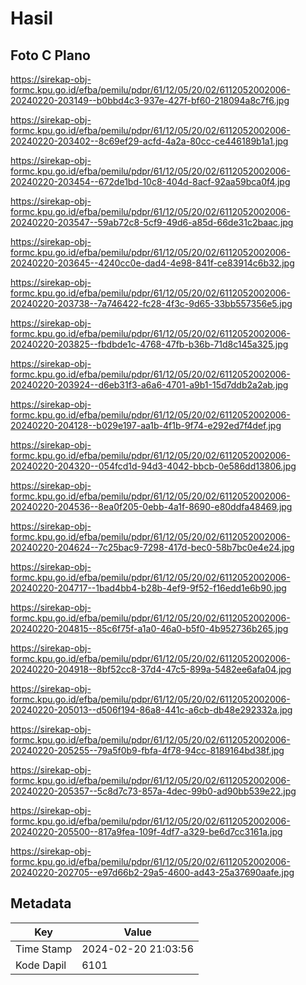# Hasil

## Foto C Plano

https://sirekap-obj-formc.kpu.go.id/efba/pemilu/pdpr/61/12/05/20/02/6112052002006-20240220-203149--b0bbd4c3-937e-427f-bf60-218094a8c7f6.jpg

https://sirekap-obj-formc.kpu.go.id/efba/pemilu/pdpr/61/12/05/20/02/6112052002006-20240220-203402--8c69ef29-acfd-4a2a-80cc-ce446189b1a1.jpg

https://sirekap-obj-formc.kpu.go.id/efba/pemilu/pdpr/61/12/05/20/02/6112052002006-20240220-203454--672de1bd-10c8-404d-8acf-92aa59bca0f4.jpg

https://sirekap-obj-formc.kpu.go.id/efba/pemilu/pdpr/61/12/05/20/02/6112052002006-20240220-203547--59ab72c8-5cf9-49d6-a85d-66de31c2baac.jpg

https://sirekap-obj-formc.kpu.go.id/efba/pemilu/pdpr/61/12/05/20/02/6112052002006-20240220-203645--4240cc0e-dad4-4e98-841f-ce83914c6b32.jpg

https://sirekap-obj-formc.kpu.go.id/efba/pemilu/pdpr/61/12/05/20/02/6112052002006-20240220-203738--7a746422-fc28-4f3c-9d65-33bb557356e5.jpg

https://sirekap-obj-formc.kpu.go.id/efba/pemilu/pdpr/61/12/05/20/02/6112052002006-20240220-203825--fbdbde1c-4768-47fb-b36b-71d8c145a325.jpg

https://sirekap-obj-formc.kpu.go.id/efba/pemilu/pdpr/61/12/05/20/02/6112052002006-20240220-203924--d6eb31f3-a6a6-4701-a9b1-15d7ddb2a2ab.jpg

https://sirekap-obj-formc.kpu.go.id/efba/pemilu/pdpr/61/12/05/20/02/6112052002006-20240220-204128--b029e197-aa1b-4f1b-9f74-e292ed7f4def.jpg

https://sirekap-obj-formc.kpu.go.id/efba/pemilu/pdpr/61/12/05/20/02/6112052002006-20240220-204320--054fcd1d-94d3-4042-bbcb-0e586dd13806.jpg

https://sirekap-obj-formc.kpu.go.id/efba/pemilu/pdpr/61/12/05/20/02/6112052002006-20240220-204536--8ea0f205-0ebb-4a1f-8690-e80ddfa48469.jpg

https://sirekap-obj-formc.kpu.go.id/efba/pemilu/pdpr/61/12/05/20/02/6112052002006-20240220-204624--7c25bac9-7298-417d-bec0-58b7bc0e4e24.jpg

https://sirekap-obj-formc.kpu.go.id/efba/pemilu/pdpr/61/12/05/20/02/6112052002006-20240220-204717--1bad4bb4-b28b-4ef9-9f52-f16edd1e6b90.jpg

https://sirekap-obj-formc.kpu.go.id/efba/pemilu/pdpr/61/12/05/20/02/6112052002006-20240220-204815--85c6f75f-a1a0-46a0-b5f0-4b952736b265.jpg

https://sirekap-obj-formc.kpu.go.id/efba/pemilu/pdpr/61/12/05/20/02/6112052002006-20240220-204918--8bf52cc8-37d4-47c5-899a-5482ee6afa04.jpg

https://sirekap-obj-formc.kpu.go.id/efba/pemilu/pdpr/61/12/05/20/02/6112052002006-20240220-205013--d506f194-86a8-441c-a6cb-db48e292332a.jpg

https://sirekap-obj-formc.kpu.go.id/efba/pemilu/pdpr/61/12/05/20/02/6112052002006-20240220-205255--79a5f0b9-fbfa-4f78-94cc-8189164bd38f.jpg

https://sirekap-obj-formc.kpu.go.id/efba/pemilu/pdpr/61/12/05/20/02/6112052002006-20240220-205357--5c8d7c73-857a-4dec-99b0-ad90bb539e22.jpg

https://sirekap-obj-formc.kpu.go.id/efba/pemilu/pdpr/61/12/05/20/02/6112052002006-20240220-205500--817a9fea-109f-4df7-a329-be6d7cc3161a.jpg

https://sirekap-obj-formc.kpu.go.id/efba/pemilu/pdpr/61/12/05/20/02/6112052002006-20240220-202705--e97d66b2-29a5-4600-ad43-25a37690aafe.jpg


## Metadata

| Key        | Value               |
| ---------- | ------------------- |
| Time Stamp | 2024-02-20 21:03:56 |
| Kode Dapil | 6101                |



